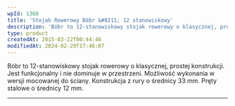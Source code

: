 ```yaml
---
wpId: 1368
title: 'Stojak Rowerowy Bóbr &#8211; 12 stanowiskowy'
description: 'Bóbr to 12-stanowiskowy stojak rowerowy o klasycznej, prostej konstrukcji. Jest funkcjonalny i nie dominuje w przestrzeni. Możliwość wykonania w wersji mocowanej do ściany. Konstrukcja z rury o średnicy 33 mm. Pręty stalowe o średnicy 12 mm.'
type: product
createdAt: 2015-03-22T00:44:46
modifiedAt: 2024-02-29T17:46:07
---
```



Bóbr to 12-stanowiskowy stojak rowerowy o klasycznej, prostej konstrukcji. Jest funkcjonalny i nie dominuje w przestrzeni. Możliwość wykonania w wersji mocowanej do ściany. Konstrukcja z rury o średnicy 33 mm. Pręty stalowe o średnicy 12 mm.

* * *